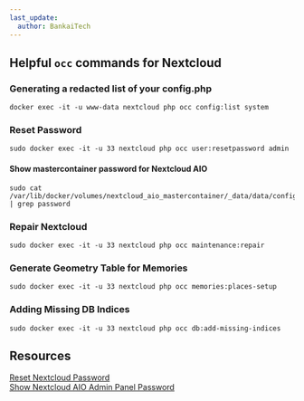```yaml
---
last_update:
  author: BankaiTech
---
```

## Helpful `occ` commands for Nextcloud
### Generating a redacted list of your config.php
```
docker exec -it -u www-data nextcloud php occ config:list system
```
### Reset Password
```
sudo docker exec -it -u 33 nextcloud php occ user:resetpassword admin
```
#### Show mastercontainer password for Nextcloud AIO
```
sudo cat /var/lib/docker/volumes/nextcloud_aio_mastercontainer/_data/data/configuration.json | grep password
```
### Repair Nextcloud
```
sudo docker exec -it -u 33 nextcloud php occ maintenance:repair
```
### Generate Geometry Table for Memories
```
sudo docker exec -it -u 33 nextcloud php occ memories:places-setup
```
### Adding Missing DB Indices
```
sudo docker exec -it -u 33 nextcloud php occ db:add-missing-indices
```

## Resources
[Reset Nextcloud Password](https://docs.nextcloud.com/server/latest/admin_manual/configuration_user/reset_admin_password.html) \
[Show Nextcloud AIO Admin Panel Password](https://github.com/nextcloud/all-in-one/discussions/803#discussioncomment-2905075)
